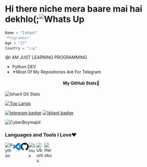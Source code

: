 # Hi there niche mera baare mai hai dekhlo(;<img src="https://user-images.githubusercontent.com/1303154/88677602-1635ba80-d120-11ea-84d8-d263ba5fc3c0.gif" width="28px" alt="Whats Up">
```python DEV
Name = "Ishant"
'Programmer'
Age = "17"
Country = "🇮🇳"
```


 😄I AM JUST LEARNING PROGRAMMING
- Python DEV
- ⚜️Most Of My Repositories Are For Telegram

<h4 align="center"><b>My GitHub Stats💛</b></h4>

![Ishant Git Stats](https://github-readme-stats.vercel.app/api?username=Agent8800&include_all_commits=true&count_private=true&theme=highcontrast)

[![Top Langs](https://github-readme-stats.vercel.app/api/top-langs/?username=Agent8800&layout=compact&theme=radical)](https://github.com/Agent8800)

[![telegram badge](https://img.shields.io/badge/Kirito-30302f?style=for-the-badge&logo=telegram)](https://t.me/Kirito_est)
[![Ishant badge](https://img.shields.io/badge/Kirito-30302f?style=for-the-badge&logo=gmail)](mailto:aax955600@gmail.com)
<p align="left"> <img src="https://komarev.com/ghpvc/?username=Agent8800&label=Profile%20Views&color=orange&style=flat-square" alt="CyberBoymajid" /> </p>

### Languages and Tools I Love❤️
[<img align="left" alt="Python" width="26px" src="https://upload.wikimedia.org/wikipedia/commons/thumb/c/c3/Python-logo-notext.svg/600px-Python-logo-notext.svg.png" />](https://python.org/)
[<img align="left" alt="Visual Studio Code" width="26px" src="https://raw.githubusercontent.com/github/explore/80688e429a7d4ef2fca1e82350fe8e3517d3494d/topics/visual-studio-code/visual-studio-code.png" />](https://code.visualstudio.com/)
[<img align="left" alt="GitHub" width="26px" src="https://raw.githubusercontent.com/github/explore/78df643247d429f6cc873026c0622819ad797942/topics/github/github.png" />](https://git-scm.com/)
[<img align="left" alt="Linux" width="26px" src="https://www.freepnglogos.com/uploads/linux-png/difference-between-linux-and-window-operating-system-3.png" />](https://www.linux.org/)
[<img align="left" alt="Ubuntu" width="26px" src="https://assets.ubuntu.com/v1/29985a98-ubuntu-logo32.png" />](https://www.ubuntu.com)
[<img align="left" alt="Heroku" width="26px" src="https://www.nicepng.com/png/full/223-2233246_heroku-logo-salesforce-heroku.png" />](https://heroku.com/)

<br />
<br />
